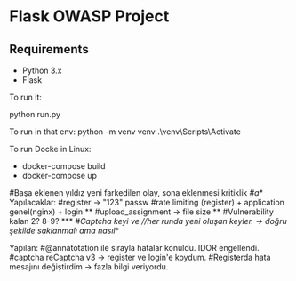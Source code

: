 # Flask OWASP Project


## Requirements
- Python 3.x
- Flask

To run it:

python run.py

To run in that env:
python -m venv venv 
.\venv\Scripts\Activate 

To run Docke in Linux:
- docker-compose build
- docker-compose up



#Başa eklenen yıldız yeni farkedilen olay, sona eklenmesi kritiklik #*a**
Yapılacaklar:
#register -> "123" passw
#rate limiting (register) + application genel(nginx) + login **
#upload_assignment -> file size **
#Vulnerability kalan 2? 8-9? ***
#*Captcha keyi ve //her runda yeni oluşan keyler. -> doğru şekilde saklanmalı ama nasıl**

Yapılan:
#@annatotation ile sırayla hatalar konuldu. IDOR engellendi.
#captcha reCaptcha v3 -> register ve login'e koydum.
#Registerda hata mesajını değiştirdim -> fazla bilgi veriyordu.
